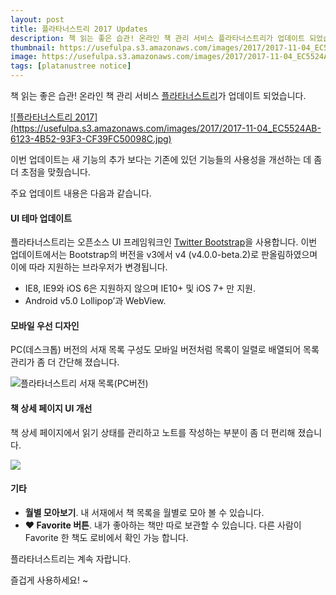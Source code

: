 ```yaml
---
layout: post
title: 플라타너스트리 2017 Updates
description: 책 읽는 좋은 습관! 온라인 책 관리 서비스 플라타너스트리가 업데이트 되었습니다.
thumbnail: https://usefulpa.s3.amazonaws.com/images/2017/2017-11-04_EC5524AB-6123-4B52-93F3-CF39FC50098C.jpg
image: https://usefulpa.s3.amazonaws.com/images/2017/2017-11-04_EC5524AB-6123-4B52-93F3-CF39FC50098C.jpg
tags: [platanustree notice]
---
```


책 읽는 좋은 습관! 온라인 책 관리 서비스 [플라타너스트리](https://platanustree.com)가 업데이트 되었습니다. 

<a href="https://platanustree.com/" target="_blank">
![플라타너스트리 2017](https://usefulpa.s3.amazonaws.com/images/2017/2017-11-04_EC5524AB-6123-4B52-93F3-CF39FC50098C.jpg)
</a>

이번 업데이트는 새 기능의 추가 보다는 기존에 있던 기능들의 사용성을 개선하는 데 좀 더 초점을 맞췄습니다.

주요 업데이트 내용은 다음과 같습니다.

#### UI 테마 업데이트

플라타너스트리는 오픈소스 UI 프레임워크인 [Twitter Bootstrap](https://getbootstrap.com/)을 사용합니다. 이번 업데이트에서는 Bootstrap의 버전을 v3에서 v4 (v4.0.0-beta.2)로 판올림하였으며 이에 따라 지원하는 브라우저가 변경됩니다.

- IE8, IE9와 iOS 6은 지원하지 않으며 IE10+ 및 iOS 7+ 만 지원.
- Android v5.0 Lollipop’과 WebView.  

#### 모바일 우선 디자인

PC(데스크톱) 버전의 서재 목록 구성도 모바일 버전처럼 목록이 일렬로 배열되어 목록 관리가 좀 더 간단해 졌습니다.

![플라타너스트리 서재 목록(PC버전)](https://usefulpa.s3.amazonaws.com/images/2017/2017-11-04_5B23BBAE-B613-4A34-89CA-8B032A96CFCD.jpg)

#### 책 상세 페이지 UI 개선

책 상세 페이지에서 읽기 상태를 관리하고 노트를 작성하는 부분이 좀 더 편리해 졌습니다.

![](https://usefulpa.s3.amazonaws.com/images/2017/2017-11-04_C0D33C82-3EDE-4BFA-A0AA-756ADCFB05CF.jpg)

#### 기타

- **월별 모아보기**.  내 서재에서 책 목록을 월별로 모아 볼 수 있습니다.
- **❤️ Favorite 버튼**. 내가 좋아하는 책만 따로 보관할 수 있습니다. 다른 사람이 Favorite 한 책도 로비에서 확인 가능 합니다.

플라타너스트리는 계속 자랍니다.

즐겁게 사용하세요! ~ 

<br>
